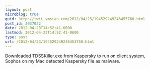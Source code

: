 ```yaml
---
layout: post
microblog: true
guid: http://twit.vmstan.com/2012/04/23/194529249246453760.html
post_id: 3037022
date: 2012-04-23T14:52:41-0600
lastmod: 2012-04-23T14:52:41-0600
type: post
url: /2012/04/23/194529249246453760.html
---
```

Downloaded TDSSKiller.exe from Kaspersky to run on client system, Sophos on my Mac detected Kaspersky file as malware.
